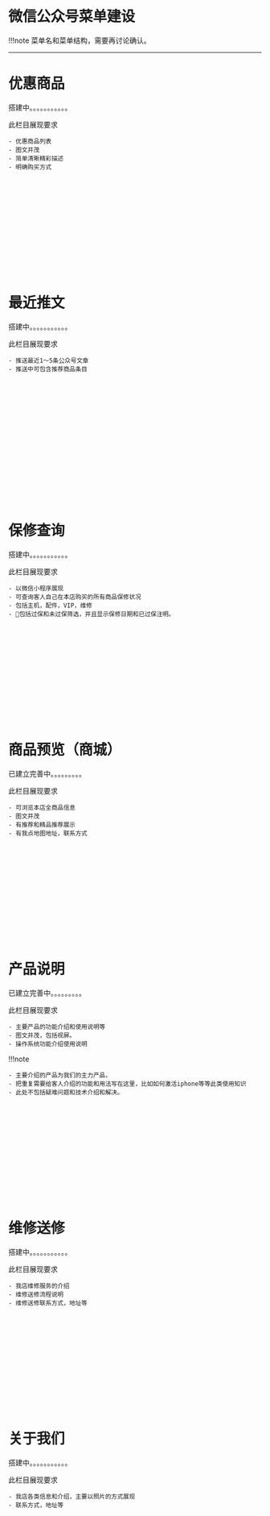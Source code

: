 # 微信公众号菜单建设

!!!note
    菜单名和菜单结构，需要再讨论确认。

----

# 优惠商品

搭建中。。。。。。。。。。。

此栏目展现要求

    - 优惠商品列表
    - 图文并茂
    - 简单清晰精彩描述
    - 明确购买方式

<br/><br/><br/><br/><br/><br/><br/><br/><br/><br/><br/>

# 最近推文
搭建中。。。。。。。。。。。

此栏目展现要求
    
    - 推送最近1～5条公众号文章
    - 推送中可包含推荐商品条目

<br/><br/><br/><br/><br/><br/><br/><br/><br/><br/><br/><br/><br/><br/>

# 保修查询
搭建中。。。。。。。。。。。

此栏目展现要求
    
    - 以微信小程序展现
    - 可查询客人自己在本店购买的所有商品保修状况
    - 包括主机，配件，VIP，维修
    - 包括过保和未过保筛选，并且显示保修日期和已过保注明。

<br/><br/><br/><br/><br/><br/><br/><br/><br/><br/><br/>

# 商品预览（商城）
已建立完善中。。。。。。。。。

此栏目展现要求
    
    - 可浏览本店全商品信息
    - 图文并茂
    - 有推荐和精品推荐展示
    - 有我点地图地址，联系方式

<br/><br/><br/><br/><br/><br/><br/><br/><br/><br/><br/>

# 产品说明
已建立完善中。。。。。。。。。

此栏目展现要求
    
    - 主要产品的功能介绍和使用说明等
    - 图文并茂，包括视屏。
    - 操作系统功能介绍使用说明

!!!note

    - 主要介绍的产品为我们的主力产品，
    - 把重复需要给客人介绍的功能和用法写在这里，比如如何激活iphone等等此类使用知识
    - 此处不包括疑难问题和技术介绍和解决。

<br/><br/><br/><br/><br/><br/><br/><br/><br/><br/><br/>

# 维修送修
搭建中。。。。。。。。。。。

此栏目展现要求
    
    - 我店维修服务的介绍
    - 维修送修流程说明
    - 维修送修联系方式，地址等

<br/><br/><br/><br/><br/><br/><br/><br/><br/><br/><br/>

# 关于我们
搭建中。。。。。。。。。。。

此栏目展现要求
   
    - 我店各类信息和介绍，主要以照片的方式展现
    - 联系方式，地址等
